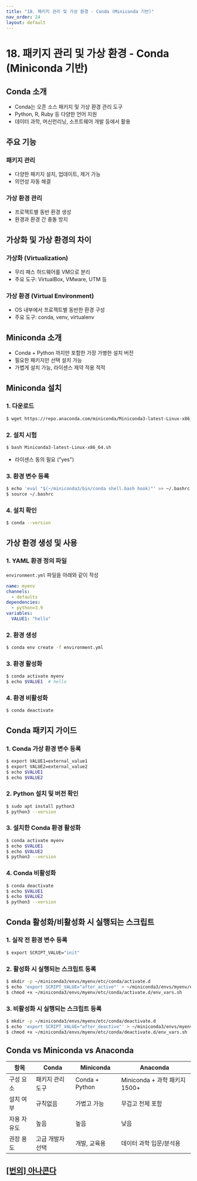 ```yaml
---
title: "18. 패키지 관리 및 가상 환경 - Conda (Miniconda 기반)"
nav_order: 24
layout: default
---
```


# 18. 패키지 관리 및 가상 환경 - Conda (Miniconda 기반)

## Conda 소개

* Conda는 오픈 소스 패키지 및 가상 환경 관리 도구
* Python, R, Ruby 등 다양한 언어 지원
* 데이터 과학, 머신런리닝, 소프트웨어 개발 등에서 활용

## 주요 기능

### 패키지 관리

* 다양한 패키지 설치, 업데이트, 제거 가능
* 의언성 자동 해결

### 가상 환경 관리

* 프로젝트별 동반 환경 생성
* 환경과 환경 간 충돌 방지


## 가상화 및 가상 환경의 차이

### 가상화 (Virtualization)

* 무리 패스 하드웨어를 VM으로 분리
* 주요 도구: VirtualBox, VMware, UTM 등

### 가상 환경 (Virtual Environment)

* OS 내부에서 프로젝트별 동반한 환경 구성
* 주요 도구: conda, venv, virtualenv


## Miniconda 소개

* Conda + Python 까지만 포함한 가장 가병한 설치 버전
* 필요한 패키지만 선택 설치 가능
* 가볍게 설치 가능, 라이센스 제약 적용 적적

## Miniconda 설치

### 1. 다운로드

```bash
$ wget https://repo.anaconda.com/miniconda/Miniconda3-latest-Linux-x86_64.sh
```

### 2. 설치 시험

```bash
$ bash Miniconda3-latest-Linux-x86_64.sh
```

* 라이센스 동의 필요 ("yes")

### 3. 환경 변수 등록

```bash
$ echo 'eval "$(~/miniconda3/bin/conda shell.bash hook)"' >> ~/.bashrc
$ source ~/.bashrc
```

### 4. 설치 확인

```bash
$ conda --version
```


## 가상 환경 생성 및 사용

### 1. YAML 환경 정의 파일

`environment.yml` 파일을 아래와 같이 작성

```yaml
name: myenv
channels:
  - defaults
dependencies:
  - python=3.9
variables:
  VALUE1: "hello"
```

### 2. 환경 생성

```bash
$ conda env create -f environment.yml
```

### 3. 환경 활성화

```bash
$ conda activate myenv
$ echo $VALUE1  # hello
```

### 4. 환경 비활성화

```bash
$ conda deactivate
```


## Conda 패키지 가이드

### 1. Conda 가상 환경 변수 등록

```bash
$ export VALUE1=external_value1
$ export VALUE2=external_value2
$ echo $VALUE1
$ echo $VALUE2
```

### 2. Python 설치 및 버전 확인

```bash
$ sudo apt install python3
$ python3 --version
```

### 3. 설치한 Conda 환경 활성화

```bash
$ conda activate myenv
$ echo $VALUE1
$ echo $VALUE2
$ python3 --version
```

### 4. Conda 비활성화

```bash
$ conda deactivate
$ echo $VALUE1
$ echo $VALUE2
$ python3 --version
```

## Conda 활성화/비활성화 시 실행되는 스크립트

### 1. 실작 전 환경 변수 등록

```bash
$ export SCRIPT_VALUE="init"
```

### 2. 활성화 시 실행되는 스크립트 등록

```bash
$ mkdir -p ~/miniconda3/envs/myenv/etc/conda/activate.d
$ echo 'export SCRIPT_VALUE="after_active"' > ~/miniconda3/envs/myenv/etc/conda/activate.d/env_vars.sh
$ chmod +x ~/miniconda3/envs/myenv/etc/conda/activate.d/env_vars.sh
```

### 3. 비활성화 시 실행되는 스크립트 등록

```bash
$ mkdir -p ~/miniconda3/envs/myenv/etc/conda/deactivate.d
$ echo 'export SCRIPT_VALUE="after_deactive"' > ~/miniconda3/envs/myenv/etc/conda/deactivate.d/env_vars.sh
$ chmod +x ~/miniconda3/envs/myenv/etc/conda/deactivate.d/env_vars.sh
```


## Conda vs Miniconda vs Anaconda

| 항목     | Conda     | Miniconda      | Anaconda                 |
| ------ | --------- | -------------- | ------------------------ |
| 구성 요소  | 패키지 관리 도구 | Conda + Python | Miniconda + 과학 패키지 1500+ |
| 설치 여부  | 규칙없음      | 가볍고 가능         | 무겁고 전체 포함                |
| 자용 자유도 | 높음        | 높음             | 낮음                       |
| 권장 용도  | 고급 개발자 선택 | 개발, 교육용        | 데이터 과학 입문/분석용            |


## [[번외] 아나콘다](extra/anaconda.md)
